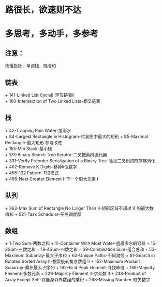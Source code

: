 # 路很长，欲速则不达
# 多思考，多动手，多参考
## 注意：
快慢指针，单调栈，前缀和

## 链表
\+ 141-Linked List CycleII-环形链表II  
\+ 160-Intersection of Two Linked Lists-相交链表  

## 栈
\+ 42-Trapping Rain Water-接雨水  
\+ 84-Largest Rectangle in Histogram-柱状图中最大的矩形
\+ 85-Maximal Rectangle-最大矩形 参考改进  
\+ 155-Min Stack-最小栈  
\+ 173-Binary Search Tree Iterator-二叉搜索树迭代器  
\+ 331-Verify Preorder Serialization of a Binary Tree-验证二叉树的前序序列化  
\+ 402-Remove K Digits-移掉k位数字  
\+ 456-132 Pattern-132模式  
\+ 496-Next Greater Element I-下一个更大元素 I

## 队列
\+ 363-Max Sum of Rectangle No Larger Than K-矩形区域不超过 K 的最大数值和
\+ 621-Task Scheduler-任务调度器

## 数组
\+ 1-Two Sum-两数之和
\+ 11-Container With Most Water-盛最多水的容器
\+ 15-3Sum-三数之和
\+ 18-4Sum-四数之和
\+ 39-Combination Sum-组合总和
\+ 53-Maximum Subarray-最大子序和
\+ 62-Unique Paths-不同路径
\+ 81-Search in Rotated Sorted Array II-搜索旋转排序数组 II
\+ 152-Maximum Product Subarray-乘积最大子序列
\+ 162-Find Peak Element-寻找峰值
\+ 169-Majority Element-多数元素
\+ 229-Majority Element II-求众数 II
\+ 238-Product of Array Except Self-除自身以外数组的乘积
\+ 268-Missing Number-缺失数字

